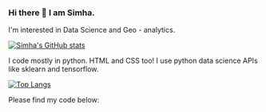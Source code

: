 ### Hi there 👋 I am Simha.
I'm interested in Data Science and Geo - analytics.


[![Simha's GitHub stats](https://github-readme-stats.vercel.app/api?username=Simha-Kalimipalli)](https://github.com/anuraghazra/github-readme-stats)


I code mostly in python. HTML and CSS too! I use python data science APIs like sklearn and tensorflow.
<!--https://img.shields.io/badge/TensorFlow-FF6F00?style=for-the-badge&logo=tensorflow&logoColor=white
https://img.shields.io/badge/scikit_learn-F7931E?style=for-the-badge&logo=scikit-learn&logoColor=white
-->

[![Top Langs](https://github-readme-stats.vercel.app/api/top-langs/?username=Simha-Kalimipalli)](https://github.com/anuraghazra/github-readme-stats)


Please find my code below:
<!--
https://hits.seeyoufarm.com/api/count/incr/badge.svg?url=https%3A%2F%2Fgithub.com%2F{username}1212%2Fhit-counter
-->

<!--
**Simha-Kalimipalli/Simha-Kalimipalli** is a ✨ _special_ ✨ repository because its `README.md` (this file) appears on your GitHub profile.

Here are some ideas to get you started:

- 🔭 I’m currently working on ...
- 🌱 I’m currently learning ...
- 👯 I’m looking to collaborate on ...
- 🤔 I’m looking for help with ...
- 💬 Ask me about ...
- 📫 How to reach me: ...
- 😄 Pronouns: ...
- ⚡ Fun fact: ...
-->

